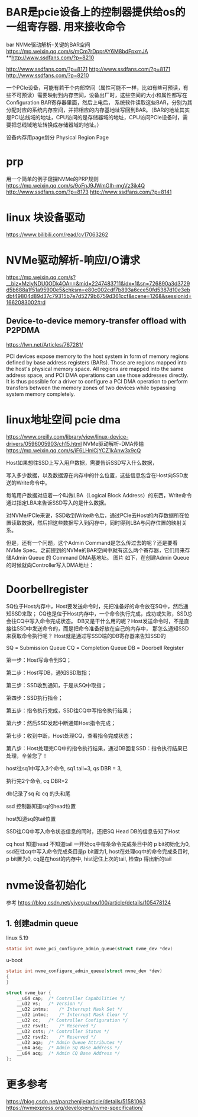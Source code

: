 

# BAR是pcie设备上的控制器提供给os的一组寄存器.  用来接收命令
bar
NVMe驱动解析-关键的BAR空间 https://mp.weixin.qq.com/s/mCm7rDpprAY6M8bdFpxmJA
**http://www.ssdfans.com/?p=8210

http://www.ssdfans.com/?p=8171
http://www.ssdfans.com/?p=8171
http://www.ssdfans.com/?p=8210


一个PCIe设备，可能有若干个内部空间（属性可能不一样，比如有些可预读，有些不可预读）需要映射到内存空间，设备出厂时，这些空间的大小和属性都写在Configuration BAR寄存器里面，然后上电后，
系统软件读取这些BAR，分别为其分配对应的系统内存空间，并把相应的内存基地址写回到BAR。（BAR的地址其实是PCI总线域的地址，CPU访问的是存储器域的地址，CPU访问PCIe设备时，需要把总线域地址转换成存储器域的地址。）


设备内存用page划分
Physical Region Page

# prp
用一个简单的例子窥探NVMe的PRP规则 https://mp.weixin.qq.com/s/9oFnJ9JWmGIh-mgVz3jk4Q
http://www.ssdfans.com/?p=8173
http://www.ssdfans.com/?p=8141




# linux 块设备驱动
https://www.bilibili.com/read/cv17063262



# NVMe驱动解析-响应I/O请求
https://mp.weixin.qq.com/s?__biz=MzIyNDU0ODk4OA==&mid=2247483711&idx=1&sn=726890a3d3729d5b688a1f51a95900e5&chksm=e80c002cdf7b893a6cce50fd5387d10e3ebdbf49804d89d37c79315b7e7d5279b6759d361ccf&scene=126&&sessionid=1662083002#rd

## Device-to-device memory-transfer offload with P2PDMA
https://lwn.net/Articles/767281/

PCI devices expose memory to the host system in form of memory regions defined by base address registers (BARs). 
Those are regions mapped into the host's physical memory space. 
All regions are mapped into the same address space, and PCI DMA operations can use those addresses directly.
It is thus possible for a driver to configure a PCI DMA operation to perform transfers between the memory zones of two devices while bypassing system memory completely. 

# linux地址空间  pcie dma
https://www.oreilly.com/library/view/linux-device-drivers/0596005903/ch15.html
NVMe驱动解析-DMA传输 https://mp.weixin.qq.com/s/iF6LHniCjYCZ1kAnw3x9cQ


Host如果想往SSD上写入用户数据，需要告诉SSD写入什么数据，

写入多少数据，以及数据源在内存中的什么位置，这些信息包含在Host向SSD发送的Write命令中。

每笔用户数据对应着一个叫做LBA（Logical Block Address）的东西，Write命令通过指定LBA来告诉SSD写入的是什么数据。

对NVMe/PCIe来说，SSD收到Write命令后，通过PCIe去Host的内存数据所在位置读取数据，然后把这些数据写入到闪存中，同时得到LBA与闪存位置的映射关系。





但是，还有一个问题，这个Admin Command是怎么传过去的呢？还是要看NVMe Spec。之前提到的NVMe的BAR空间中就有这么两个寄存器，它们用来存储Admin Queue 的 Command DMA基地址。
图片
如下，在创建Admin Queue的时候就向Controller写入DMA地址：



# Doorbellregister
SQ位于Host内存中，Host要发送命令时，先把准备好的命令放在SQ中，然后通知SSD来取；
CQ也是位于Host内存中，一个命令执行完成，成功或失败，SSD总会往CQ中写入命令完成状态。
DB又是干什么用的呢？Host发送命令时，不是直接往SSD中发送命令的，而是把命令准备好放在自己的内存中，
那怎么通知SSD来获取命令执行呢？
Host就是通过写SSD端的DB寄存器来告知SSD的

SQ = Submission Queue
CQ = Completion Queue
DB = Doorbell Register

第一步：Host写命令到SQ；

第二步：Host写DB，通知SSD取指；

第三步：SSD收到通知，于是从SQ中取指；

第四步：SSD执行指令；

第五步：指令执行完成，SSD往CQ中写指令执行结果；

第六步：然后SSD发起中断通知Host指令完成；

第七步：收到中断，Host处理CQ，查看指令完成状态；

第八步：Host处理完CQ中的指令执行结果，通过DB回复SSD：指令执行结果已处理，辛苦您了！



host往sq1中写入3个命令, sq1.tail=3, qs DBR = 3, 

执行完2个命令, cq DBR=2


db记录了sq 和 cq 的头和尾

ssd 控制器知道sq的head位置

host知道sq的tail位置

SSD往CQ中写入命令状态信息的同时，还把SQ Head DB的信息告知了Host

cq host 知道head 不知道tail
一开始cq中每条命令完成条目中的 p bit初始化为0, ssd在往cq中写入命令完成条目是p bit置为1, host在处理cq中的命令完成条目时, p bit置为0,
cq是在host的内存中, hist记住上次的tail, 检查p 得出新的tail




# nvme设备初始化

参考 <https://blog.csdn.net/yiyeguzhou100/article/details/105478124>

## 1. 创建admin queue

linux 5.19

```c
static int nvme_pci_configure_admin_queue(struct nvme_dev *dev)

```


u-boot

```c
static int nvme_configure_admin_queue(struct nvme_dev *dev)
{
}

struct nvme_bar {
	__u64 cap;	/* Controller Capabilities */
	__u32 vs;	/* Version */
	__u32 intms;	/* Interrupt Mask Set */
	__u32 intmc;	/* Interrupt Mask Clear */
	__u32 cc;	/* Controller Configuration */
	__u32 rsvd1;	/* Reserved */
	__u32 csts;	/* Controller Status */
	__u32 rsvd2;	/* Reserved */
	__u32 aqa;	/* Admin Queue Attributes */
	__u64 asq;	/* Admin SQ Base Address */
	__u64 acq;	/* Admin CQ Base Address */
};
```


# 更多参考

<https://blog.csdn.net/panzhenjie/article/details/51581063>
<https://nvmexpress.org/developers/nvme-specification/>
